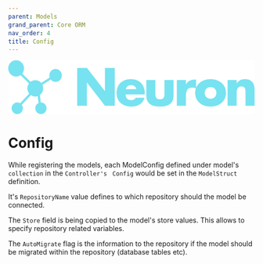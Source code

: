 ```yaml
---
parent: Models
grand_parent: Core ORM
nav_order: 4
title: Config
---
```


![Logo](/assets/img/logo.svg)

# Config

While registering the models, each ModelConfig defined under model's `collection` in the `Controller's` ` Config` would be set in the `ModelStruct` definition. 

It's `RepositoryName` value defines to which repository should the model be connected. 

The `Store` field is being copied to the model's store values. This allows to specify repository related variables.

The `AutoMigrate` flag is the information to the repository if the model should be migrated within the repository (database tables etc).
